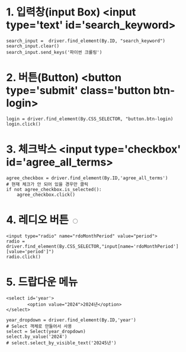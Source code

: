 # 1. 입력창(input Box) <input type='text' id='search_keyword>
```
search_input =  driver.find_element(By.ID, "search_keyword")
search_input.clear()
search_input.send_keys('파이썬 크롤링')
```

# 2. 버튼(Button) <button type='submit' class='button btn-login>
```
login = driver.find_element(By.CSS_SELECTOR, "button.btn-login)
login.click()
```

# 3. 체크박스 <input type='checkbox' id='agree_all_terms>
```
agree_checkbox = driver.find_element(By.ID,'agree_all_terms')
# 현재 체크가 안 되어 있을 경우만 클릭
if not agree_checkbox.is_selected():
    agree_checkbox.click()
```
# 4. 레디오 버튼 <input type='radio'>
```
<input type="radio" name="rdoMonthPeriod" value="period">
radio =  driver.find_element(By.CSS_SELECTOR,"input[name='rdoMonthPeriod'][value='period']")
radio.click()
```
# 5. 드랍다운 메뉴  
```
<select id='year'>
        <option value="2024">2024년</option>
</select>

year_dropdown = driver.find_element(By.ID,'year')
# Select 객체로 만들어서 사용
select = Select(year_dropdown)
select.by_value('2024')
# select.select_by_visible_text('20245년')
```